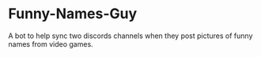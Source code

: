 # Funny-Names-Guy
A bot to help sync two discords channels when they post pictures of funny names from video games.
